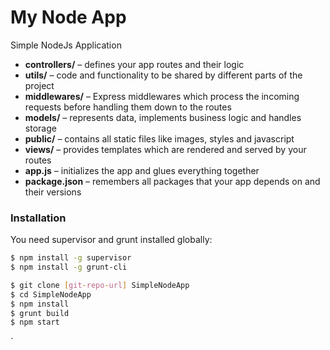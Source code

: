 # My Node App

Simple NodeJs Application

- **controllers/** – defines your app routes and their logic
- **utils/** – code and functionality to be shared by different parts of the project
- **middlewares/** – Express middlewares which process the incoming requests before handling them down to the routes
- **models/** – represents data, implements business logic and handles storage
- **public/** – contains all static files like images, styles and javascript
- **views/** – provides templates which are rendered and served by your routes
- **app.js** – initializes the app and glues everything together
- **package.json** – remembers all packages that your app depends on and their versions

### Installation

You need supervisor and grunt  installed globally:

```sh
$ npm install -g supervisor
$ npm install -g grunt-cli
```

```sh
$ git clone [git-repo-url] SimpleNodeApp
$ cd SimpleNodeApp
$ npm install
$ grunt build
$ npm start
```




`
